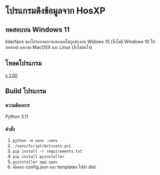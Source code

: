 # โปรแกรมดึงข้อมูลจาก  HosXP

## ทดสอบบน Windows 11
Interface ของโปรแกรมอาจแสดงผลไม่ถูกต้องบน Widows 10 (ซึ่งไม่มี Windows 10 ให้ทดสอบ) และบน MacOSX และ Linux (ซึ่งไม่สนใจ)

## โหลดโปรแกรม
[v 1.00](https://github.com/Lukespacewalker/data_fetcher/releases/tag/v1)

## Build โปรแกรม
### ความต้องการ
Python 3.11
### คำสั่ง
1. `python -m venv .venv`
2. `./venv/Script/Activate.ps1`
3. `pip install -r requirements.txt`
4. `pip install pyinstaller`
5. `pyinstaller app.spec`
6.  คัดลอก config.json และ templates ไปยัง dist
